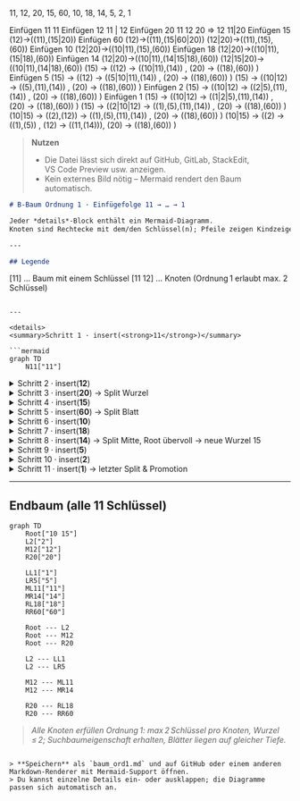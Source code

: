 11, 12, 20, 15, 60, 10, 18, 14, 5, 2, 1

Einfügen 11 
11 
Einfügen 12 
11 | 12 
Einfügen 20 
11 12 20 => 12
        11|20
Einfügen 15 
      (12)->((11),(15|20))
Einfügen 60
      (12)->((11),(15|60|20))
      (12|20)->((11),(15),(60))
Einfügen 10 
      (12|20)->((10|11),(15),(60))
Einfügen 18
      (12|20)->((10|11),(15|18),(60))
Einfügen 14
      (12|20)->((10|11),(14|15|18),(60))
       (12|15|20)->((10|11),(14|18),(60))
       (15) -> ((12) -> ((10|11),(14))    , (20) -> ((18),(60)) )
Einfügen 5
       (15) -> ((12) -> ((5|10|11),(14))    , (20) -> ((18),(60)) )
       (15) -> ((10|12) -> ((5),(11),(14))    , (20) -> ((18),(60)) )
Einfügen 2
       (15) -> ((10|12) -> ((2|5),(11),(14))    , (20) -> ((18),(60)) )
Einfügen 1
       (15) -> ((10|12) -> ((1|2|5),(11),(14))    , (20) -> ((18),(60)) )
       (15) -> ((2|10|12) -> ((1),(5),(11),(14))    , (20) -> ((18),(60)) )
       (10|15) -> ((2),(12)) -> ((1),(5),(11),(14))    , (20) -> ((18),(60)) )
           (10|15) -> ((2) -> ((1),(5))    , (12) -> ((11,(14))), (20) -> ((18),(60)) )



> **Nutzen**
>
> * Die Datei lässt sich direkt auf GitHub, GitLab, StackEdit, VS Code Preview usw. anzeigen.
> * Kein externes Bild nötig – Mermaid rendert den Baum automatisch.

```markdown
# B‑Baum Ordnung 1 · Einfügefolge 11 → … → 1

Jeder *details*‑Block enthält ein Mermaid‑Diagramm.  
Knoten sind Rechtecke mit dem/den Schlüssel(n); Pfeile zeigen Kind­zeiger.

---

## Legende

```

\[11]           … Baum mit einem Schlüssel
\[11 12]        … Knoten (Ordnung 1 erlaubt max. 2 Schlüssel)

````

---

<details>
<summary>Schritt 1 · insert(<strong>11</strong>)</summary>

```mermaid
graph TD
    N11["11"]
````

</details>

<details>
<summary>Schritt 2 · insert(<strong>12</strong>)</summary>

```mermaid
graph TD
    N["11 12"]
```

</details>

<details>
<summary>Schritt 3 · insert(<strong>20</strong>) → Split Wurzel</summary>

```mermaid
graph TD
    R12["12"]
    L11["11"]
    R20["20"]
    R12 --- L11
    R12 --- R20
```

</details>

<details>
<summary>Schritt 4 · insert(<strong>15</strong>)</summary>

```mermaid
graph TD
    R12["12"]
    L11["11"]
    R1520["15 20"]
    R12 --- L11
    R12 --- R1520
```

</details>

<details>
<summary>Schritt 5 · insert(<strong>60</strong>) → Split Blatt</summary>

```mermaid
graph TD
    R1220["12 20"]
    L11["11"]
    M15["15"]
    R60["60"]
    R1220 --- L11
    R1220 --- M15
    R1220 --- R60
```

</details>

<details>
<summary>Schritt 6 · insert(<strong>10</strong>)</summary>

```mermaid
graph TD
    R1220["12 20"]
    L1011["10 11"]
    M15["15"]
    R60["60"]
    R1220 --- L1011
    R1220 --- M15
    R1220 --- R60
```

</details>

<details>
<summary>Schritt 7 · insert(<strong>18</strong>)</summary>

```mermaid
graph TD
    R1220["12 20"]
    L1011["10 11"]
    M1518["15 18"]
    R60["60"]
    R1220 --- L1011
    R1220 --- M1518
    R1220 --- R60
```

</details>

<details>
<summary>Schritt 8 · insert(<strong>14</strong>) → Split Mitte, Root übervoll → neue Wurzel 15</summary>

```mermaid
graph TD
    Root15["15"]
    L12["12"]
    R20["20"]
    LL1011["10 11"]
    LM14["14"]
    RL18["18"]
    RR60["60"]

    Root15 --- L12
    Root15 --- R20

    %% Kinder L12
    L12 --- LL1011
    L12 --- LM14
    %% Kinder R20
    R20 --- RL18
    R20 --- RR60
```

</details>

<details>
<summary>Schritt 9 · insert(<strong>5</strong>)</summary>

```mermaid
graph TD
    Root15["15"]
    L12["12"]
    R20["20"]

    LL51011["5 10 11"]
    LM14["14"]
    RL18["18"]
    RR60["60"]

    Root15 --- L12
    Root15 --- R20

    L12 --- LL51011
    L12 --- LM14
    R20 --- RL18
    R20 --- RR60
```

</details>

<details>
<summary>Schritt 10 · insert(<strong>2</strong>)</summary>

```mermaid
graph TD
    Root15["15"]
    L12["12"]
    R20["20"]

    LL251011["2 5 10 11"] 
    LM14["14"]
    RL18["18"]
    RR60["60"]

    Root15 --- L12
    Root15 --- R20

    L12 --- LL251011
    L12 --- LM14
    R20 --- RL18
    R20 --- RR60
```

*Hinweis:* Das Blatt `2 5 10 11` enthält nun 4 Schlüssel; beim nächsten Schritt wird es gesplittet.

</details>

<details>
<summary>Schritt 11 · insert(<strong>1</strong>) → letzter Split &amp; Promotion</summary>

```mermaid
graph TD
    RRoot1015["10 15"]
    L2["2"]
    M12["12"]
    R20["20"]

    LL1["1"]
    LR5["5"]
    ML11["11"]
    MR14["14"]
    RL18["18"]
    RR60["60"]

    RRoot1015 --- L2
    RRoot1015 --- M12
    RRoot1015 --- R20

    L2 --- LL1
    L2 --- LR5

    M12 --- ML11
    M12 --- MR14

    R20 --- RL18
    R20 --- RR60
```

</details>

---

## Endbaum (alle 11 Schlüssel)

```mermaid
graph TD
    Root["10 15"]
    L2["2"]
    M12["12"]
    R20["20"]

    LL1["1"]
    LR5["5"]
    ML11["11"]
    MR14["14"]
    RL18["18"]
    RR60["60"]

    Root --- L2
    Root --- M12
    Root --- R20

    L2 --- LL1
    L2 --- LR5

    M12 --- ML11
    M12 --- MR14

    R20 --- RL18
    R20 --- RR60
```

> *Alle Knoten erfüllen Ordnung 1: max 2 Schlüssel pro Knoten, Wurzel ≤ 2;
> Such­baumeigenschaft erhalten, Blätter liegen auf gleicher Tiefe.*

```

> **Speichern** als `baum_ord1.md` und auf GitHub oder einem anderen Markdown‑Renderer mit Mermaid‑Support öffnen.  
> Du kannst einzelne Details ein- oder ausklappen; die Diagramme passen sich automatisch an.
```



